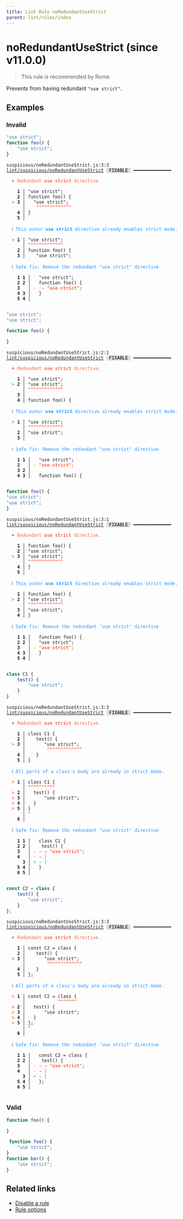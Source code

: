 ```yaml
---
title: Lint Rule noRedundantUseStrict
parent: lint/rules/index
---
```


# noRedundantUseStrict (since v11.0.0)

> This rule is recommended by Rome.

Prevents from having redundant `"use strict"`.

## Examples

### Invalid

```js
"use strict";
function foo() {
 	"use strict";
}
```

<pre class="language-text"><code class="language-text">suspicious/noRedundantUseStrict.js:3:3 <a href="https://biomejs.dev/lint/rules/noRedundantUseStrict">lint/suspicious/noRedundantUseStrict</a> <span style="color: #000; background-color: #ddd;"> FIXABLE </span> ━━━━━━━━━━━━━━

<strong><span style="color: Tomato;">  </span></strong><strong><span style="color: Tomato;">✖</span></strong> <span style="color: Tomato;">Redundant </span><span style="color: Tomato;"><strong>use strict</strong></span><span style="color: Tomato;"> directive.</span>
  
    <strong>1 │ </strong>&quot;use strict&quot;;
    <strong>2 │ </strong>function foo() {
<strong><span style="color: Tomato;">  </span></strong><strong><span style="color: Tomato;">&gt;</span></strong> <strong>3 │ </strong> 	&quot;use strict&quot;;
   <strong>   │ </strong> 	<strong><span style="color: Tomato;">^</span></strong><strong><span style="color: Tomato;">^</span></strong><strong><span style="color: Tomato;">^</span></strong><strong><span style="color: Tomato;">^</span></strong><strong><span style="color: Tomato;">^</span></strong><strong><span style="color: Tomato;">^</span></strong><strong><span style="color: Tomato;">^</span></strong><strong><span style="color: Tomato;">^</span></strong><strong><span style="color: Tomato;">^</span></strong><strong><span style="color: Tomato;">^</span></strong><strong><span style="color: Tomato;">^</span></strong><strong><span style="color: Tomato;">^</span></strong><strong><span style="color: Tomato;">^</span></strong>
    <strong>4 │ </strong>}
    <strong>5 │ </strong>
  
<strong><span style="color: rgb(38, 148, 255);">  </span></strong><strong><span style="color: rgb(38, 148, 255);">ℹ</span></strong> <span style="color: rgb(38, 148, 255);">This outer </span><span style="color: rgb(38, 148, 255);"><strong>use strict</strong></span><span style="color: rgb(38, 148, 255);"> directive already enables strict mode.</span>
  
<strong><span style="color: Tomato;">  </span></strong><strong><span style="color: Tomato;">&gt;</span></strong> <strong>1 │ </strong>&quot;use strict&quot;;
   <strong>   │ </strong><strong><span style="color: Tomato;">^</span></strong><strong><span style="color: Tomato;">^</span></strong><strong><span style="color: Tomato;">^</span></strong><strong><span style="color: Tomato;">^</span></strong><strong><span style="color: Tomato;">^</span></strong><strong><span style="color: Tomato;">^</span></strong><strong><span style="color: Tomato;">^</span></strong><strong><span style="color: Tomato;">^</span></strong><strong><span style="color: Tomato;">^</span></strong><strong><span style="color: Tomato;">^</span></strong><strong><span style="color: Tomato;">^</span></strong><strong><span style="color: Tomato;">^</span></strong><strong><span style="color: Tomato;">^</span></strong>
    <strong>2 │ </strong>function foo() {
    <strong>3 │ </strong> 	&quot;use strict&quot;;
  
<strong><span style="color: rgb(38, 148, 255);">  </span></strong><strong><span style="color: rgb(38, 148, 255);">ℹ</span></strong> <span style="color: rgb(38, 148, 255);">Safe fix</span><span style="color: rgb(38, 148, 255);">: </span><span style="color: rgb(38, 148, 255);">Remove the redundant &quot;use strict&quot; directive</span>
  
    <strong>1</strong> <strong>1</strong><strong> │ </strong>  &quot;use strict&quot;;
    <strong>2</strong> <strong>2</strong><strong> │ </strong>  function foo() {
    <strong>3</strong>  <strong> │ </strong><span style="color: Tomato;">-</span> <span style="color: Tomato;"><span style="opacity: 0.8;"><strong>·</strong></span></span><span style="color: Tomato;"><span style="opacity: 0.8;"><strong>→ </strong></span></span><span style="color: Tomato;"><strong>&quot;</strong></span><span style="color: Tomato;"><strong>u</strong></span><span style="color: Tomato;"><strong>s</strong></span><span style="color: Tomato;"><strong>e</strong></span><span style="color: Tomato;"><span style="opacity: 0.8;"><strong>·</strong></span></span><span style="color: Tomato;"><strong>s</strong></span><span style="color: Tomato;"><strong>t</strong></span><span style="color: Tomato;"><strong>r</strong></span><span style="color: Tomato;"><strong>i</strong></span><span style="color: Tomato;"><strong>c</strong></span><span style="color: Tomato;"><strong>t</strong></span><span style="color: Tomato;"><strong>&quot;</strong></span><span style="color: Tomato;"><strong>;</strong></span>
    <strong>4</strong> <strong>3</strong><strong> │ </strong>  }
    <strong>5</strong> <strong>4</strong><strong> │ </strong>  
  
</code></pre>

```js
"use strict";
"use strict";

function foo() {

}
```

<pre class="language-text"><code class="language-text">suspicious/noRedundantUseStrict.js:2:1 <a href="https://biomejs.dev/lint/rules/noRedundantUseStrict">lint/suspicious/noRedundantUseStrict</a> <span style="color: #000; background-color: #ddd;"> FIXABLE </span> ━━━━━━━━━━━━━━

<strong><span style="color: Tomato;">  </span></strong><strong><span style="color: Tomato;">✖</span></strong> <span style="color: Tomato;">Redundant </span><span style="color: Tomato;"><strong>use strict</strong></span><span style="color: Tomato;"> directive.</span>
  
    <strong>1 │ </strong>&quot;use strict&quot;;
<strong><span style="color: Tomato;">  </span></strong><strong><span style="color: Tomato;">&gt;</span></strong> <strong>2 │ </strong>&quot;use strict&quot;;
   <strong>   │ </strong><strong><span style="color: Tomato;">^</span></strong><strong><span style="color: Tomato;">^</span></strong><strong><span style="color: Tomato;">^</span></strong><strong><span style="color: Tomato;">^</span></strong><strong><span style="color: Tomato;">^</span></strong><strong><span style="color: Tomato;">^</span></strong><strong><span style="color: Tomato;">^</span></strong><strong><span style="color: Tomato;">^</span></strong><strong><span style="color: Tomato;">^</span></strong><strong><span style="color: Tomato;">^</span></strong><strong><span style="color: Tomato;">^</span></strong><strong><span style="color: Tomato;">^</span></strong><strong><span style="color: Tomato;">^</span></strong>
    <strong>3 │ </strong>
    <strong>4 │ </strong>function foo() {
  
<strong><span style="color: rgb(38, 148, 255);">  </span></strong><strong><span style="color: rgb(38, 148, 255);">ℹ</span></strong> <span style="color: rgb(38, 148, 255);">This outer </span><span style="color: rgb(38, 148, 255);"><strong>use strict</strong></span><span style="color: rgb(38, 148, 255);"> directive already enables strict mode.</span>
  
<strong><span style="color: Tomato;">  </span></strong><strong><span style="color: Tomato;">&gt;</span></strong> <strong>1 │ </strong>&quot;use strict&quot;;
   <strong>   │ </strong><strong><span style="color: Tomato;">^</span></strong><strong><span style="color: Tomato;">^</span></strong><strong><span style="color: Tomato;">^</span></strong><strong><span style="color: Tomato;">^</span></strong><strong><span style="color: Tomato;">^</span></strong><strong><span style="color: Tomato;">^</span></strong><strong><span style="color: Tomato;">^</span></strong><strong><span style="color: Tomato;">^</span></strong><strong><span style="color: Tomato;">^</span></strong><strong><span style="color: Tomato;">^</span></strong><strong><span style="color: Tomato;">^</span></strong><strong><span style="color: Tomato;">^</span></strong><strong><span style="color: Tomato;">^</span></strong>
    <strong>2 │ </strong>&quot;use strict&quot;;
    <strong>3 │ </strong>
  
<strong><span style="color: rgb(38, 148, 255);">  </span></strong><strong><span style="color: rgb(38, 148, 255);">ℹ</span></strong> <span style="color: rgb(38, 148, 255);">Safe fix</span><span style="color: rgb(38, 148, 255);">: </span><span style="color: rgb(38, 148, 255);">Remove the redundant &quot;use strict&quot; directive</span>
  
    <strong>1</strong> <strong>1</strong><strong> │ </strong>  &quot;use strict&quot;;
    <strong>2</strong>  <strong> │ </strong><span style="color: Tomato;">-</span> <span style="color: Tomato;"><strong>&quot;</strong></span><span style="color: Tomato;"><strong>u</strong></span><span style="color: Tomato;"><strong>s</strong></span><span style="color: Tomato;"><strong>e</strong></span><span style="color: Tomato;"><span style="opacity: 0.8;"><strong>·</strong></span></span><span style="color: Tomato;"><strong>s</strong></span><span style="color: Tomato;"><strong>t</strong></span><span style="color: Tomato;"><strong>r</strong></span><span style="color: Tomato;"><strong>i</strong></span><span style="color: Tomato;"><strong>c</strong></span><span style="color: Tomato;"><strong>t</strong></span><span style="color: Tomato;"><strong>&quot;</strong></span><span style="color: Tomato;"><strong>;</strong></span>
    <strong>3</strong> <strong>2</strong><strong> │ </strong>  
    <strong>4</strong> <strong>3</strong><strong> │ </strong>  function foo() {
  
</code></pre>

```js
function foo() {
"use strict";
"use strict";
}
```

<pre class="language-text"><code class="language-text">suspicious/noRedundantUseStrict.js:3:1 <a href="https://biomejs.dev/lint/rules/noRedundantUseStrict">lint/suspicious/noRedundantUseStrict</a> <span style="color: #000; background-color: #ddd;"> FIXABLE </span> ━━━━━━━━━━━━━━

<strong><span style="color: Tomato;">  </span></strong><strong><span style="color: Tomato;">✖</span></strong> <span style="color: Tomato;">Redundant </span><span style="color: Tomato;"><strong>use strict</strong></span><span style="color: Tomato;"> directive.</span>
  
    <strong>1 │ </strong>function foo() {
    <strong>2 │ </strong>&quot;use strict&quot;;
<strong><span style="color: Tomato;">  </span></strong><strong><span style="color: Tomato;">&gt;</span></strong> <strong>3 │ </strong>&quot;use strict&quot;;
   <strong>   │ </strong><strong><span style="color: Tomato;">^</span></strong><strong><span style="color: Tomato;">^</span></strong><strong><span style="color: Tomato;">^</span></strong><strong><span style="color: Tomato;">^</span></strong><strong><span style="color: Tomato;">^</span></strong><strong><span style="color: Tomato;">^</span></strong><strong><span style="color: Tomato;">^</span></strong><strong><span style="color: Tomato;">^</span></strong><strong><span style="color: Tomato;">^</span></strong><strong><span style="color: Tomato;">^</span></strong><strong><span style="color: Tomato;">^</span></strong><strong><span style="color: Tomato;">^</span></strong><strong><span style="color: Tomato;">^</span></strong>
    <strong>4 │ </strong>}
    <strong>5 │ </strong>
  
<strong><span style="color: rgb(38, 148, 255);">  </span></strong><strong><span style="color: rgb(38, 148, 255);">ℹ</span></strong> <span style="color: rgb(38, 148, 255);">This outer </span><span style="color: rgb(38, 148, 255);"><strong>use strict</strong></span><span style="color: rgb(38, 148, 255);"> directive already enables strict mode.</span>
  
    <strong>1 │ </strong>function foo() {
<strong><span style="color: Tomato;">  </span></strong><strong><span style="color: Tomato;">&gt;</span></strong> <strong>2 │ </strong>&quot;use strict&quot;;
   <strong>   │ </strong><strong><span style="color: Tomato;">^</span></strong><strong><span style="color: Tomato;">^</span></strong><strong><span style="color: Tomato;">^</span></strong><strong><span style="color: Tomato;">^</span></strong><strong><span style="color: Tomato;">^</span></strong><strong><span style="color: Tomato;">^</span></strong><strong><span style="color: Tomato;">^</span></strong><strong><span style="color: Tomato;">^</span></strong><strong><span style="color: Tomato;">^</span></strong><strong><span style="color: Tomato;">^</span></strong><strong><span style="color: Tomato;">^</span></strong><strong><span style="color: Tomato;">^</span></strong><strong><span style="color: Tomato;">^</span></strong>
    <strong>3 │ </strong>&quot;use strict&quot;;
    <strong>4 │ </strong>}
  
<strong><span style="color: rgb(38, 148, 255);">  </span></strong><strong><span style="color: rgb(38, 148, 255);">ℹ</span></strong> <span style="color: rgb(38, 148, 255);">Safe fix</span><span style="color: rgb(38, 148, 255);">: </span><span style="color: rgb(38, 148, 255);">Remove the redundant &quot;use strict&quot; directive</span>
  
    <strong>1</strong> <strong>1</strong><strong> │ </strong>  function foo() {
    <strong>2</strong> <strong>2</strong><strong> │ </strong>  &quot;use strict&quot;;
    <strong>3</strong>  <strong> │ </strong><span style="color: Tomato;">-</span> <span style="color: Tomato;"><strong>&quot;</strong></span><span style="color: Tomato;"><strong>u</strong></span><span style="color: Tomato;"><strong>s</strong></span><span style="color: Tomato;"><strong>e</strong></span><span style="color: Tomato;"><span style="opacity: 0.8;"><strong>·</strong></span></span><span style="color: Tomato;"><strong>s</strong></span><span style="color: Tomato;"><strong>t</strong></span><span style="color: Tomato;"><strong>r</strong></span><span style="color: Tomato;"><strong>i</strong></span><span style="color: Tomato;"><strong>c</strong></span><span style="color: Tomato;"><strong>t</strong></span><span style="color: Tomato;"><strong>&quot;</strong></span><span style="color: Tomato;"><strong>;</strong></span>
    <strong>4</strong> <strong>3</strong><strong> │ </strong>  }
    <strong>5</strong> <strong>4</strong><strong> │ </strong>  
  
</code></pre>

```js
class C1 {
	test() {
		"use strict";
	}
}
```

<pre class="language-text"><code class="language-text">suspicious/noRedundantUseStrict.js:3:3 <a href="https://biomejs.dev/lint/rules/noRedundantUseStrict">lint/suspicious/noRedundantUseStrict</a> <span style="color: #000; background-color: #ddd;"> FIXABLE </span> ━━━━━━━━━━━━━━

<strong><span style="color: Tomato;">  </span></strong><strong><span style="color: Tomato;">✖</span></strong> <span style="color: Tomato;">Redundant </span><span style="color: Tomato;"><strong>use strict</strong></span><span style="color: Tomato;"> directive.</span>
  
    <strong>1 │ </strong>class C1 {
    <strong>2 │ </strong>	test() {
<strong><span style="color: Tomato;">  </span></strong><strong><span style="color: Tomato;">&gt;</span></strong> <strong>3 │ </strong>		&quot;use strict&quot;;
   <strong>   │ </strong>		<strong><span style="color: Tomato;">^</span></strong><strong><span style="color: Tomato;">^</span></strong><strong><span style="color: Tomato;">^</span></strong><strong><span style="color: Tomato;">^</span></strong><strong><span style="color: Tomato;">^</span></strong><strong><span style="color: Tomato;">^</span></strong><strong><span style="color: Tomato;">^</span></strong><strong><span style="color: Tomato;">^</span></strong><strong><span style="color: Tomato;">^</span></strong><strong><span style="color: Tomato;">^</span></strong><strong><span style="color: Tomato;">^</span></strong><strong><span style="color: Tomato;">^</span></strong><strong><span style="color: Tomato;">^</span></strong>
    <strong>4 │ </strong>	}
    <strong>5 │ </strong>}
  
<strong><span style="color: rgb(38, 148, 255);">  </span></strong><strong><span style="color: rgb(38, 148, 255);">ℹ</span></strong> <span style="color: rgb(38, 148, 255);">All parts of a class's body are already in strict mode.</span>
  
<strong><span style="color: Tomato;">  </span></strong><strong><span style="color: Tomato;">&gt;</span></strong> <strong>1 │ </strong>class C1 {
   <strong>   │ </strong><strong><span style="color: Tomato;">^</span></strong><strong><span style="color: Tomato;">^</span></strong><strong><span style="color: Tomato;">^</span></strong><strong><span style="color: Tomato;">^</span></strong><strong><span style="color: Tomato;">^</span></strong><strong><span style="color: Tomato;">^</span></strong><strong><span style="color: Tomato;">^</span></strong><strong><span style="color: Tomato;">^</span></strong><strong><span style="color: Tomato;">^</span></strong><strong><span style="color: Tomato;">^</span></strong>
<strong><span style="color: Tomato;">  </span></strong><strong><span style="color: Tomato;">&gt;</span></strong> <strong>2 │ </strong>	test() {
<strong><span style="color: Tomato;">  </span></strong><strong><span style="color: Tomato;">&gt;</span></strong> <strong>3 │ </strong>		&quot;use strict&quot;;
<strong><span style="color: Tomato;">  </span></strong><strong><span style="color: Tomato;">&gt;</span></strong> <strong>4 │ </strong>	}
<strong><span style="color: Tomato;">  </span></strong><strong><span style="color: Tomato;">&gt;</span></strong> <strong>5 │ </strong>}
   <strong>   │ </strong><strong><span style="color: Tomato;">^</span></strong>
    <strong>6 │ </strong>
  
<strong><span style="color: rgb(38, 148, 255);">  </span></strong><strong><span style="color: rgb(38, 148, 255);">ℹ</span></strong> <span style="color: rgb(38, 148, 255);">Safe fix</span><span style="color: rgb(38, 148, 255);">: </span><span style="color: rgb(38, 148, 255);">Remove the redundant &quot;use strict&quot; directive</span>
  
    <strong>1</strong> <strong>1</strong><strong> │ </strong>  class C1 {
    <strong>2</strong> <strong>2</strong><strong> │ </strong>  	test() {
    <strong>3</strong>  <strong> │ </strong><span style="color: Tomato;">-</span> <span style="color: Tomato;"><span style="opacity: 0.8;">→ </span></span><span style="color: Tomato;"><span style="opacity: 0.8;"><strong>→ </strong></span></span><span style="color: Tomato;"><strong>&quot;</strong></span><span style="color: Tomato;"><strong>u</strong></span><span style="color: Tomato;"><strong>s</strong></span><span style="color: Tomato;"><strong>e</strong></span><span style="color: Tomato;"><span style="opacity: 0.8;"><strong>·</strong></span></span><span style="color: Tomato;"><strong>s</strong></span><span style="color: Tomato;"><strong>t</strong></span><span style="color: Tomato;"><strong>r</strong></span><span style="color: Tomato;"><strong>i</strong></span><span style="color: Tomato;"><strong>c</strong></span><span style="color: Tomato;"><strong>t</strong></span><span style="color: Tomato;"><strong>&quot;</strong></span><span style="color: Tomato;"><strong>;</strong></span>
    <strong>4</strong>  <strong> │ </strong><span style="color: Tomato;">-</span> <span style="color: Tomato;"><span style="opacity: 0.8;"><strong>→ </strong></span></span><span style="color: Tomato;">}</span>
      <strong>3</strong><strong> │ </strong><span style="color: MediumSeaGreen;">+</span> <span style="color: MediumSeaGreen;"><span style="opacity: 0.8;">→ </span></span><span style="color: MediumSeaGreen;">}</span>
    <strong>5</strong> <strong>4</strong><strong> │ </strong>  }
    <strong>6</strong> <strong>5</strong><strong> │ </strong>  
  
</code></pre>

```js
const C2 = class {
	test() {
		"use strict";
	}
};

```

<pre class="language-text"><code class="language-text">suspicious/noRedundantUseStrict.js:3:3 <a href="https://biomejs.dev/lint/rules/noRedundantUseStrict">lint/suspicious/noRedundantUseStrict</a> <span style="color: #000; background-color: #ddd;"> FIXABLE </span> ━━━━━━━━━━━━━━

<strong><span style="color: Tomato;">  </span></strong><strong><span style="color: Tomato;">✖</span></strong> <span style="color: Tomato;">Redundant </span><span style="color: Tomato;"><strong>use strict</strong></span><span style="color: Tomato;"> directive.</span>
  
    <strong>1 │ </strong>const C2 = class {
    <strong>2 │ </strong>	test() {
<strong><span style="color: Tomato;">  </span></strong><strong><span style="color: Tomato;">&gt;</span></strong> <strong>3 │ </strong>		&quot;use strict&quot;;
   <strong>   │ </strong>		<strong><span style="color: Tomato;">^</span></strong><strong><span style="color: Tomato;">^</span></strong><strong><span style="color: Tomato;">^</span></strong><strong><span style="color: Tomato;">^</span></strong><strong><span style="color: Tomato;">^</span></strong><strong><span style="color: Tomato;">^</span></strong><strong><span style="color: Tomato;">^</span></strong><strong><span style="color: Tomato;">^</span></strong><strong><span style="color: Tomato;">^</span></strong><strong><span style="color: Tomato;">^</span></strong><strong><span style="color: Tomato;">^</span></strong><strong><span style="color: Tomato;">^</span></strong><strong><span style="color: Tomato;">^</span></strong>
    <strong>4 │ </strong>	}
    <strong>5 │ </strong>};
  
<strong><span style="color: rgb(38, 148, 255);">  </span></strong><strong><span style="color: rgb(38, 148, 255);">ℹ</span></strong> <span style="color: rgb(38, 148, 255);">All parts of a class's body are already in strict mode.</span>
  
<strong><span style="color: Tomato;">  </span></strong><strong><span style="color: Tomato;">&gt;</span></strong> <strong>1 │ </strong>const C2 = class {
   <strong>   │ </strong>           <strong><span style="color: Tomato;">^</span></strong><strong><span style="color: Tomato;">^</span></strong><strong><span style="color: Tomato;">^</span></strong><strong><span style="color: Tomato;">^</span></strong><strong><span style="color: Tomato;">^</span></strong><strong><span style="color: Tomato;">^</span></strong><strong><span style="color: Tomato;">^</span></strong>
<strong><span style="color: Tomato;">  </span></strong><strong><span style="color: Tomato;">&gt;</span></strong> <strong>2 │ </strong>	test() {
<strong><span style="color: Tomato;">  </span></strong><strong><span style="color: Tomato;">&gt;</span></strong> <strong>3 │ </strong>		&quot;use strict&quot;;
<strong><span style="color: Tomato;">  </span></strong><strong><span style="color: Tomato;">&gt;</span></strong> <strong>4 │ </strong>	}
<strong><span style="color: Tomato;">  </span></strong><strong><span style="color: Tomato;">&gt;</span></strong> <strong>5 │ </strong>};
   <strong>   │ </strong><strong><span style="color: Tomato;">^</span></strong>
    <strong>6 │ </strong>
  
<strong><span style="color: rgb(38, 148, 255);">  </span></strong><strong><span style="color: rgb(38, 148, 255);">ℹ</span></strong> <span style="color: rgb(38, 148, 255);">Safe fix</span><span style="color: rgb(38, 148, 255);">: </span><span style="color: rgb(38, 148, 255);">Remove the redundant &quot;use strict&quot; directive</span>
  
    <strong>1</strong> <strong>1</strong><strong> │ </strong>  const C2 = class {
    <strong>2</strong> <strong>2</strong><strong> │ </strong>  	test() {
    <strong>3</strong>  <strong> │ </strong><span style="color: Tomato;">-</span> <span style="color: Tomato;"><span style="opacity: 0.8;">→ </span></span><span style="color: Tomato;"><span style="opacity: 0.8;"><strong>→ </strong></span></span><span style="color: Tomato;"><strong>&quot;</strong></span><span style="color: Tomato;"><strong>u</strong></span><span style="color: Tomato;"><strong>s</strong></span><span style="color: Tomato;"><strong>e</strong></span><span style="color: Tomato;"><span style="opacity: 0.8;"><strong>·</strong></span></span><span style="color: Tomato;"><strong>s</strong></span><span style="color: Tomato;"><strong>t</strong></span><span style="color: Tomato;"><strong>r</strong></span><span style="color: Tomato;"><strong>i</strong></span><span style="color: Tomato;"><strong>c</strong></span><span style="color: Tomato;"><strong>t</strong></span><span style="color: Tomato;"><strong>&quot;</strong></span><span style="color: Tomato;"><strong>;</strong></span>
    <strong>4</strong>  <strong> │ </strong><span style="color: Tomato;">-</span> <span style="color: Tomato;"><span style="opacity: 0.8;"><strong>→ </strong></span></span><span style="color: Tomato;">}</span>
      <strong>3</strong><strong> │ </strong><span style="color: MediumSeaGreen;">+</span> <span style="color: MediumSeaGreen;"><span style="opacity: 0.8;">→ </span></span><span style="color: MediumSeaGreen;">}</span>
    <strong>5</strong> <strong>4</strong><strong> │ </strong>  };
    <strong>6</strong> <strong>5</strong><strong> │ </strong>  
  
</code></pre>

### Valid

```js
function foo() {

}
```

```js
 function foo() {
    "use strict";
}
function bar() {
    "use strict";
}
```

## Related links

- [Disable a rule](/linter/#disable-a-lint-rule)
- [Rule options](/linter/#rule-options)
